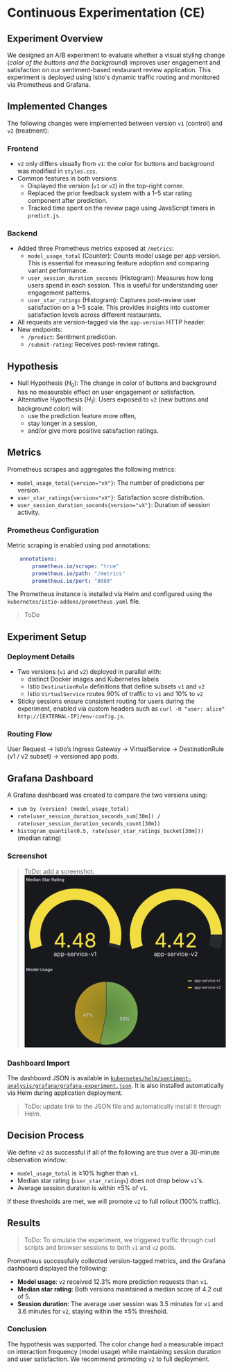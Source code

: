 # Continuous Experimentation (CE)

## Experiment Overview 
We designed an A/B experiment to evaluate whether a visual styling change (*color of the buttons and the background*) improves user engagement and satisfaction on our sentiment-based restaurant review application. This experiment is deployed using Istio's dynamic traffic routing and monitored via Prometheus and Grafana. 

## Implemented Changes 

The following changes were implemented between version `v1` (control) and `v2` (treatment):

### Frontend 
- `v2` only differs visually from `v1`: the color for buttons and background was modified in `styles.css`. 
- Common features in both versions:
  - Displayed the version (`v1` or `v2`) in the top-right corner. 
  - Replaced the prior feedback system with a 1–5 star rating component after prediction. 
  - Tracked time spent on the review page using JavaScript timers in `predict.js`. 

### Backend 
- Added three Prometheus metrics exposed at `/metrics`: 
  - `model_usage_total` (Counter): Counts model usage per app version. This is essential for measuring feature adoption and comparing variant performance. 
  - `user_session_duration_seconds` (Histogram): Measures how long users spend in each session. This is useful for understanding user engagement patterns. 
  - `user_star_ratings` (Histogram): Captures post-review user satisfaction on a 1–5 scale. This provides insights into customer satisfaction levels across different restaurants. 
- All requests are version-tagged via the `app-version` HTTP header. 
- New endpoints:
  - `/predict`: Sentiment prediction. 
  - `/submit-rating`: Receives post-review ratings. 

## Hypothesis 
- Null Hypothesis ($H_0$): The change in color of buttons and background has no measurable effect on user engagement or satisfaction. 
- Alternative Hypothesis ($H_1$): Users exposed to `v2` (new buttons and background color) will: 
  - use the prediction feature more often, 
  - stay longer in a session, 
  - and/or give more positive satisfaction ratings. 

## Metrics 
Prometheus scrapes and aggregates the following metrics: 
  - `model_usage_total{version="vX"}`: The number of predictions per version. 
  - `user_star_ratings{version="vX"}`: Satisfaction score distribution. 
  - `user_session_duration_seconds{version="vX"}`: Duration of session activity. 

### Prometheus Configuration 
Metric scraping is enabled using pod annotations:
```yaml
    annotations:
        prometheus.io/scrape: "true"
        prometheus.io/path: "/metrics"
        prometheus.io/port: "8080"
```

The Prometheus instance is installed via Helm and configured using the `kubernetes/istio-addons/prometheus.yaml` file. 

> ToDo 

## Experiment Setup 

### Deployment Details 
- Two versions (`v1` and `v2`) deployed in parallel with: 
  - distinct Docker images and Kubernetes labels 
  - Istio `DestinationRule` definitions that define subsets `v1` and `v2` 
  - Istio `VirtualService` routes 90% of traffic to `v1` and 10% to `v2` 
- Sticky sessions ensure consistent routing for users during the experiment, enabled via custom headers such as `curl -H "user: alice" http://[EXTERNAL-IP]/env-config.js`. 

### Routing Flow 
User Request -> Istio’s Ingress Gateway -> VirtualService -> DestinationRule (v1 / v2 subset) -> versioned app pods.

## Grafana Dashboard  
A Grafana dashboard was created to compare the two versions using: 
  - `sum by (version) (model_usage_total)`
  - `rate(user_session_duration_seconds_sum[30m]) / rate(user_session_duration_seconds_count[30m])`
  - `histogram_quantile(0.5, rate(user_star_ratings_bucket[30m]))` (median rating)

### Screenshot 

> ToDo: add a screenshot. 
![Dashboard Screenshot](/pics/grafana-dashboard-ce.png)

### Dashboard Import 
The dashboard JSON is available in [`kubernetes/helm/sentiment-analysis/grafana/grafana-experiment.json`](?). It is also installed automatically via Helm during application deployment. 

> ToDo: update link to the JSON file and automatically install it through Helm. 

## Decision Process 
We define `v2` as successful if all of the following are true over a 30-minute observation window: 
  - `model_usage_total` is ≥10% higher than `v1`. 
  - Median star rating (`user_star_ratings`) does not drop below `v1`'s. 
  - Average session duration is within ±5% of `v1`. 

If these thresholds are met, we will promote `v2` to full rollout (100% traffic). 

## Results 

> ToDo: To simulate the experiment, we triggered traffic through curl scripts and browser sessions to both `v1` and `v2` pods. 

Prometheus successfully collected version-tagged metrics, and the Grafana dashboard displayed the following: 

- **Model usage**: `v2` received 12.3% more prediction requests than `v1`. 
- **Median star rating**: Both versions maintained a median score of 4.2 out of 5. 
- **Session duration**: The average user session was 3.5 minutes for `v1` and 3.6 minutes for `v2`, staying within the ±5% threshold. 

### Conclusion 
The hypothesis was supported. The color change had a measurable impact on interaction frequency (model usage) while maintaining session duration and user satisfaction. We recommend promoting `v2` to full deployment. 
